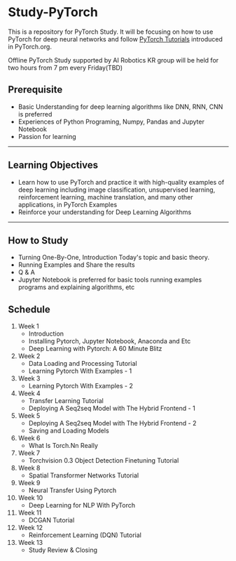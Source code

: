 # Study-PyTorch

This is a repository for PyTorch Study.
It will be focusing on how to use PyTorch for deep neural networks and follow [PyTorch Tutorials](https://pytorch.org/tutorials/) introduced in PyTorch.org.

Offline PyTorch Study supported by AI Robotics KR group will be held for two hours from 7 pm every Friday(TBD)

## Prerequisite

- Basic Understanding for deep learning algorithms like DNN, RNN, CNN is preferred
- Experiences of Python Programing, Numpy, Pandas and Jupyter Notebook
- Passion for learning

---

## Learning Objectives

- Learn how to use PyTorch and practice it with high-quality examples of deep learning  including image classification, unsupervised learning, reinforcement learning, machine translation, and many other applications, in PyTorch Examples
- Reinforce your understanding for Deep Learning Algorithms

---

## How to Study

- Turning One-By-One, Introduction Today's topic and basic theory.
- Running Examples and Share the results
- Q & A
- Jupyter Notebook is preferred for basic tools running examples programs and explaining algorithms, etc

## Schedule

1. Week 1
    - Introduction
    - Installing Pytorch, Jupyter Notebook, Anaconda and Etc
    - Deep Learning with Pytorch: A 60 Minute Blitz
2. Week 2
    - Data Loading and Processing Tutorial
    - Learning Pytorch With Examples - 1
3. Week 3
    - Learning Pytorch With Examples - 2
4. Week 4
    - Transfer Learning Tutorial
    - Deploying A Seq2seq Model with The Hybrid Frontend - 1
5. Week 5
    - Deploying A Seq2seq Model with The Hybrid Frontend - 2
    - Saving and Loading Models
6. Week 6
    - What Is Torch.Nn Really
7. Week 7
    - Torchvision 0.3 Object Detection Finetuning Tutorial
8. Week 8
    - Spatial Transformer Networks Tutorial
9. Week 9
    - Neural Transfer Using Pytorch
10. Week 10
    - Deep Learning for NLP With PyTorch
11. Week 11
    - DCGAN Tutorial
12. Week 12
    - Reinforcement Learning (DQN) Tutorial
13. Week 13
    - Study Review & Closing



